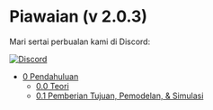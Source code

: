 # Piawaian (v 2.0.3)

Mari sertai perbualan kami di Discord:

[![Discord](https://discord.com/api/guilds/934130100008538142/widget.png?style=banner2)](https://discord.gg/vdPZ7hS52X)

- [0 Pendahuluan](https://github.com/hassanhabib/The-Standard-Malaysian/blob/main/0.%20Pendahuluan/0.%20Pendahuluan.md)
    - [0.0 Teori](https://github.com/hassanhabib/The-Standard-Malaysian/blob/main/0.%20Pendahuluan/0.0%20Teori.md)
    - [0.1 Pemberian Tujuan, Pemodelan, & Simulasi](https://github.com/hassanhabib/The-Standard-Malaysian/blob/main/0.%20Pendahuluan/0.1%20Pemberian%20Tujuan%2C%20Pemodelan%2C%20%26%20Simulasi.md)